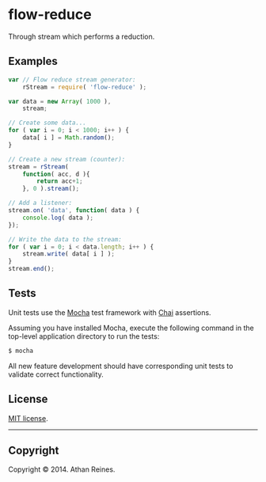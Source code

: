 flow-reduce
==========

Through stream which performs a reduction.


## Examples

``` javascript
var // Flow reduce stream generator:
	rStream = require( 'flow-reduce' );

var data = new Array( 1000 ),
	stream;

// Create some data...
for ( var i = 0; i < 1000; i++ ) {
	data[ i ] = Math.random();
}

// Create a new stream (counter):
stream = rStream(
	function( acc, d ){
		return acc+1;
	}, 0 ).stream();

// Add a listener:
stream.on( 'data', function( data ) {
	console.log( data );
});

// Write the data to the stream:
for ( var i = 0; i < data.length; i++ ) {
	stream.write( data[ i ] );
}
stream.end();
```

## Tests

Unit tests use the [Mocha](http://visionmedia.github.io/mocha) test framework with [Chai](http://chaijs.com) assertions.

Assuming you have installed Mocha, execute the following command in the top-level application directory to run the tests:

``` bash
$ mocha
```

All new feature development should have corresponding unit tests to validate correct functionality.


## License

[MIT license](http://opensource.org/licenses/MIT). 


---
## Copyright

Copyright &copy; 2014. Athan Reines.

